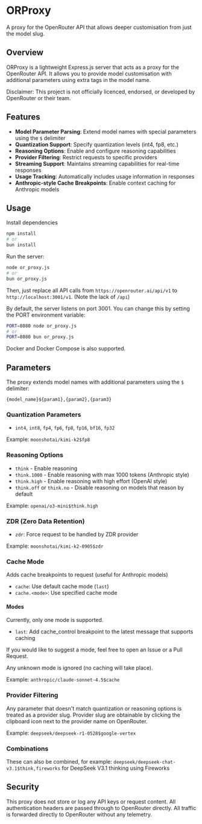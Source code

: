 # ORProxy

A proxy for the OpenRouter API that allows deeper customisation from just the model slug.

## Overview

ORProxy is a lightweight Express.js server that acts as a proxy for the OpenRouter API.
It allows you to provide model customisation with additional parameters using extra tags in the model name.

Disclaimer: This project is not officially licenced, endorsed, or developed by OpenRouter or their team.

## Features

- **Model Parameter Parsing**: Extend model names with special parameters using the `$` delimiter
- **Quantization Support**: Specify quantization levels (int4, fp8, etc.)
- **Reasoning Options**: Enable and configure reasoning capabilities
- **Provider Filtering**: Restrict requests to specific providers
- **Streaming Support**: Maintains streaming capabilities for real-time responses
- **Usage Tracking**: Automatically includes usage information in responses
- **Anthropic-style Cache Breakpoints**: Enable context caching for Anthropic models

## Usage

Install dependencies

```bash
npm install
# or 
bun install
```

Run the server:

```bash
node or_proxy.js
# or
bun or_proxy.js
```

Then, just replace all API calls from `https://openrouter.ai/api/v1` to `http://localhost:3001/v1`. (Note the lack of `/api`)

By default, the server listens on port 3001. You can change this by setting the PORT environment variable:

```bash
PORT=8080 node or_proxy.js
# or 
PORT=8080 bun or_proxy.js
```

Docker and Docker Compose is also supported. 

## Parameters

The proxy extends model names with additional parameters using the `$` delimiter:

```
{model_name}${param1},{param2},{param3}
```

### Quantization Parameters

- `int4`, `int8`, `fp4`, `fp6`, `fp8`, `fp16`, `bf16`, `fp32`

Example: `moonshotai/kimi-k2$fp8`

### Reasoning Options

- `think` - Enable reasoning
- `think.1000` - Enable reasoning with max 1000 tokens (Anthropic style)
- `think.high` - Enable reasoning with high effort (OpenAI style)
- `think.off` or `think.no` - Disable reasoning on models that reason by default

Example: `openai/o3-mini$think.high`

### ZDR (Zero Data Retention)

- `zdr`: Force request to be handled by ZDR provider

Example: `moonshotai/kimi-k2-0905$zdr`

### Cache Mode

Adds cache breakpoints to request (useful for Anthropic models)

- `cache`: Use default cache mode (`last`)
- `cache.<mode>`: Use specified cache mode

#### Modes

Currently, only one mode is supported.

- `last`: Add cache_control breakpoint to the latest message that supports caching

If you would like to suggest a mode, feel free to open an Issue or a Pull Request.

Any unknown mode is ignored (no caching will take place). 

Example: `anthropic/claude-sonnet-4.5$cache`

### Provider Filtering

Any parameter that doesn't match quantization or reasoning options is treated as a provider slug.
Provider slug are obtainable by clicking the clipboard icon next to the provider name on OpenRouter.

Example: `deepseek/deepseek-r1-0528$google-vertex`

### Combinations

These can also be combined, for example: `deepseek/deepseek-chat-v3.1$think,fireworks` for DeepSeek V3.1 thinking using Fireworks

## Security

This proxy does not store or log any API keys or request content. All authentication headers are passed through to OpenRouter directly. All traffic is forwarded directly to OpenRouter without any telemetry.
